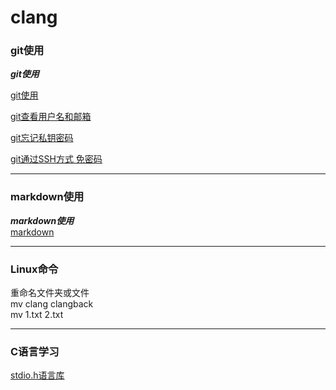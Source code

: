 # clang

### git使用

***git使用*** <br>

[git使用](https://blog.csdn.net/youzhouliu/article/details/78952453)

[git查看用户名和邮箱](https://blog.csdn.net/bit_girl/article/details/53560885)

[git忘记私钥密码](https://blog.csdn.net/qq_34902522/article/details/78498664)

[git通过SSH方式 免密码](https://blog.csdn.net/java_gchsh/article/details/72911630)

---
### markdown使用
***markdown使用***<br>
[markdown](https://www.jianshu.com/p/191d1e21f7ed)

---
### Linux命令
重命名文件夹或文件<br>
mv clang clangback<br>
mv 1.txt 2.txt


---
### C语言学习
[stdio.h语言库](https://blog.csdn.net/u010842019/article/details/53012244)

